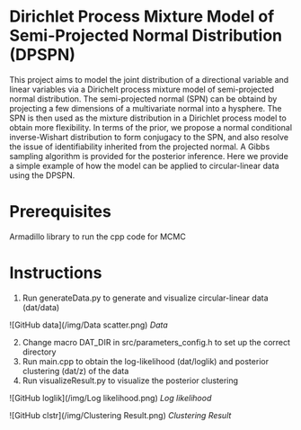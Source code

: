 # Dirichlet Process Mixture Model of Semi-Projected Normal Distribution (DPSPN)

This project aims to model the joint distribution of a directional variable and linear variables via a Dirichelt process mixture model of semi-projected normal distribution. The semi-projected normal (SPN) can be obtaind by projecting a few dimensions of a multivariate normal into a hysphere. The SPN is then used as the mixture distribution in a Dirichlet process model to obtain more flexibility. In terms of the prior, we propose a normal conditional inverse-Wishart distribution to form conjugacy to the SPN, and also resolve the issue of identifiability inherited from the projected normal. A Gibbs sampling algorithm is provided for the posterior inference. Here we provide a simple example of how the model can be applied to circular-linear data using the DPSPN.

# Prerequisites

Armadillo library to run the cpp code for MCMC

# Instructions

1. Run generateData.py to generate and visualize circular-linear data (dat/data)

![GitHub data](/img/Data scatter.png)
*Data*

2. Change macro DAT_DIR in src/parameters_config.h to set up the correct directory
3. Run main.cpp to obtain the log-likelihood (dat/loglik) and posterior clustering (dat/z) of the data
4. Run visualizeResult.py to visualize the posterior clustering

![GitHub loglik](/img/Log likelihood.png)
*Log likelihood*

![GitHub clstr](/img/Clustering Result.png)
*Clustering Result*
